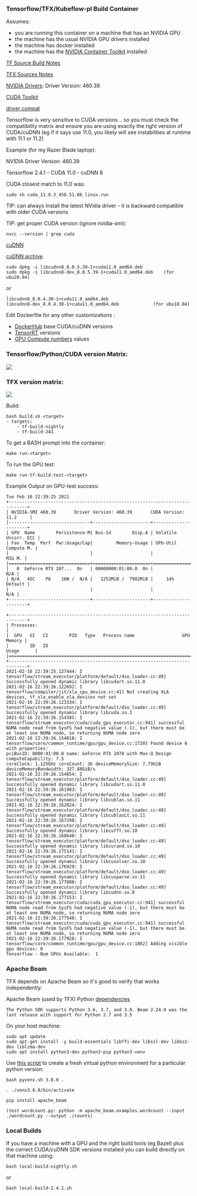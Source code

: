 ### Tensorflow/TFX/Kubeflow-pl Build Container

Assumes:
- you are running this container on a machine that has an NVIDIA GPU
- the machine has the usual NVIDIA GPU drivers installed
- the machine has docker installed
- the machine has the [NVIDIA Container Toolkit](https://github.com/NVIDIA/nvidia-docker) installed

[TF Source Build Notes](https://www.tensorflow.org/install/source#build_the_package)

[TFX Sources Notes](https://github.com/tensorflow/tfx)

[NVIDIA Drivers](https://www.nvidia.com/en-us/drivers/unix/): Driver Version: 460.39

[CUDA Toolkit](https://developer.nvidia.com/cuda-toolkit)

[driver compat](https://docs.nvidia.com/cuda/cuda-toolkit-release-notes/index.html#cuda-major-component-versions)

Tensorflow is very sensitive to CUDA versions .. so you must check the compatibility matrix and ensure you are using 
exactly the right version of CUDA/cuDNN
(eg if it says use 11.0, you likely will see instabilities at runtime with 11.1 or 11.2)

Example (for my Razer Blade laptop):

NVIDIA Driver Version: 460.39

Tensorflow 2.4.1 
	- CUDA 11.0
	- cuDNN 8

CUDA closest match to 11.0 was:

	sudo sh cuda_11.0.3_450.51.06_linux.run

TIP: can always install the latest NVidia driver - it is backward compatible with older CUDA versions

TIP: get proper CUDA version (ignore nvidia-smi):
	
	nvcc --version | grep cuda

[cuDNN](https://developer.nvidia.com/rdp/cudnn-download)

[cuDNN archive](https://developer.nvidia.com/rdp/cudnn-archive)

	sudo dpkg -i libcudnn8_8.0.5.39-1+cuda11.0_amd64.deb  
	sudo dpkg -i libcudnn8-dev_8.0.5.39-1+cuda11.0_amd64.deb    (for ubu20.04)

or

	libcudnn8_8.0.4.30-1+cuda11.0_amd64.deb
	libcudnn8-dev_8.0.4.30-1+cuda11.0_amd64.deb    		    (for ubu18.04)


Edit Dockerfile for any other customizations :
- [DockerHub](https://hub.docker.com/r/nvidia/cuda/) base CUDA/cuDNN versions
- [TensorRT](https://developer.nvidia.com/nvidia-tensorrt-download) versions
- [GPU Compute numbers](https://developer.nvidia.com/cuda-gpus#compute) values

### Tensorflow/Python/CUDA version Matrix:

![](tf-versions.png)

### TFX version matrix:

![](tfx-versions.png)


Build:

	bash build.sh <target>
	- targets:
		- tf-build-nightly
		- tf-build-241
	
To get a BASH prompt into the container:

	make run-<target>
	
To run the GPU test:

	make run-tf-build-test-<target>
	

Example Output on GPU-test success:

	Tue Feb 16 22:39:25 2021       
	+-----------------------------------------------------------------------------+
	| NVIDIA-SMI 460.39       Driver Version: 460.39       CUDA Version: 11.2     |
	|-------------------------------+----------------------+----------------------+
	| GPU  Name        Persistence-M| Bus-Id        Disp.A | Volatile Uncorr. ECC |
	| Fan  Temp  Perf  Pwr:Usage/Cap|         Memory-Usage | GPU-Util  Compute M. |
	|                               |                      |               MIG M. |
	|===============================+======================+======================|
	|   0  GeForce RTX 207...  On   | 00000000:01:00.0  On |                  N/A |
	| N/A   45C    P8    16W /  N/A |   1252MiB /  7982MiB |     14%      Default |
	|                               |                      |                  N/A |
	+-------------------------------+----------------------+----------------------+
																				   
	+-----------------------------------------------------------------------------+
	| Processes:                                                                  |
	|  GPU   GI   CI        PID   Type   Process name                  GPU Memory |
	|        ID   ID                                                   Usage      |
	|=============================================================================|
	+-----------------------------------------------------------------------------+
	2021-02-16 22:39:25.127444: I tensorflow/stream_executor/platform/default/dso_loader.cc:49] Successfully opened dynamic library libcudart.so.11.0
	2021-02-16 22:39:26.122692: I tensorflow/compiler/jit/xla_cpu_device.cc:41] Not creating XLA devices, tf_xla_enable_xla_devices not set
	2021-02-16 22:39:26.123334: I tensorflow/stream_executor/platform/default/dso_loader.cc:49] Successfully opened dynamic library libcuda.so.1
	2021-02-16 22:39:26.154385: I tensorflow/stream_executor/cuda/cuda_gpu_executor.cc:941] successful NUMA node read from SysFS had negative value (-1), but there must be at least one NUMA node, so returning NUMA node zero
	2021-02-16 22:39:26.154818: I tensorflow/core/common_runtime/gpu/gpu_device.cc:1720] Found device 0 with properties: 
	pciBusID: 0000:01:00.0 name: GeForce RTX 2070 with Max-Q Design computeCapability: 7.5
	coreClock: 1.125GHz coreCount: 36 deviceMemorySize: 7.79GiB deviceMemoryBandwidth: 327.88GiB/s
	2021-02-16 22:39:26.154854: I tensorflow/stream_executor/platform/default/dso_loader.cc:49] Successfully opened dynamic library libcudart.so.11.0
	2021-02-16 22:39:26.161983: I tensorflow/stream_executor/platform/default/dso_loader.cc:49] Successfully opened dynamic library libcublas.so.11
	2021-02-16 22:39:26.162024: I tensorflow/stream_executor/platform/default/dso_loader.cc:49] Successfully opened dynamic library libcublasLt.so.11
	2021-02-16 22:39:26.167298: I tensorflow/stream_executor/platform/default/dso_loader.cc:49] Successfully opened dynamic library libcufft.so.10
	2021-02-16 22:39:26.168640: I tensorflow/stream_executor/platform/default/dso_loader.cc:49] Successfully opened dynamic library libcurand.so.10
	2021-02-16 22:39:26.175141: I tensorflow/stream_executor/platform/default/dso_loader.cc:49] Successfully opened dynamic library libcusolver.so.10
	2021-02-16 22:39:26.176929: I tensorflow/stream_executor/platform/default/dso_loader.cc:49] Successfully opened dynamic library libcusparse.so.11
	2021-02-16 22:39:26.177080: I tensorflow/stream_executor/platform/default/dso_loader.cc:49] Successfully opened dynamic library libcudnn.so.8
	2021-02-16 22:39:26.177153: I tensorflow/stream_executor/cuda/cuda_gpu_executor.cc:941] successful NUMA node read from SysFS had negative value (-1), but there must be at least one NUMA node, so returning NUMA node zero
	2021-02-16 22:39:26.177548: I tensorflow/stream_executor/cuda/cuda_gpu_executor.cc:941] successful NUMA node read from SysFS had negative value (-1), but there must be at least one NUMA node, so returning NUMA node zero
	2021-02-16 22:39:26.177926: I tensorflow/core/common_runtime/gpu/gpu_device.cc:1862] Adding visible gpu devices: 0
	Tensorflow - Num GPUs Available:  1


### Apache Beam

TFX depends on Apache Beam so it's good to verify that works independently:

Apache Beam (used by TFX) Python [dependencies](https://beam.apache.org/get-started/quickstart-py/#create-and-activate-a-virtual-environment)

	The Python SDK supports Python 3.6, 3.7, and 3.8. Beam 2.24.0 was the last release with support for Python 2.7 and 3.5


On your host machine:

	sudo apt update
	sudo apt-get install -y build-essentials libffi-dev libssl-dev libbz2-dev liblzma-dev 
	sudo apt install python3-dev python3-pip python3-venv
	
Use [this script](./pyvenv.sh) to create a fresh virtual python environment for a particular python version:

	bash pyvenv.sh 3.8.0 .
	
	. ./venv3.8.0/bin/activate
	
	pip install apache_beam
	
	(test wordcount.py: python -m apache_beam.examples.wordcount --input ./wordcount.py --output ./counts)
	

### Local Builds

If you have a machine with a GPU and the right build tools (eg Bazel) plus the correct CUDA/cuDNN SDK versions installed you can build directly on that machine using:

	bash local-build-nightly.sh
or
	
	bash local-build-2.4.1.sh	
	
	
